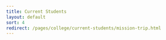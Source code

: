 ```yaml
---
title: Current Students
layout: default
sort: 4
redirect: /pages/college/current-students/mission-trip.html
---
```

